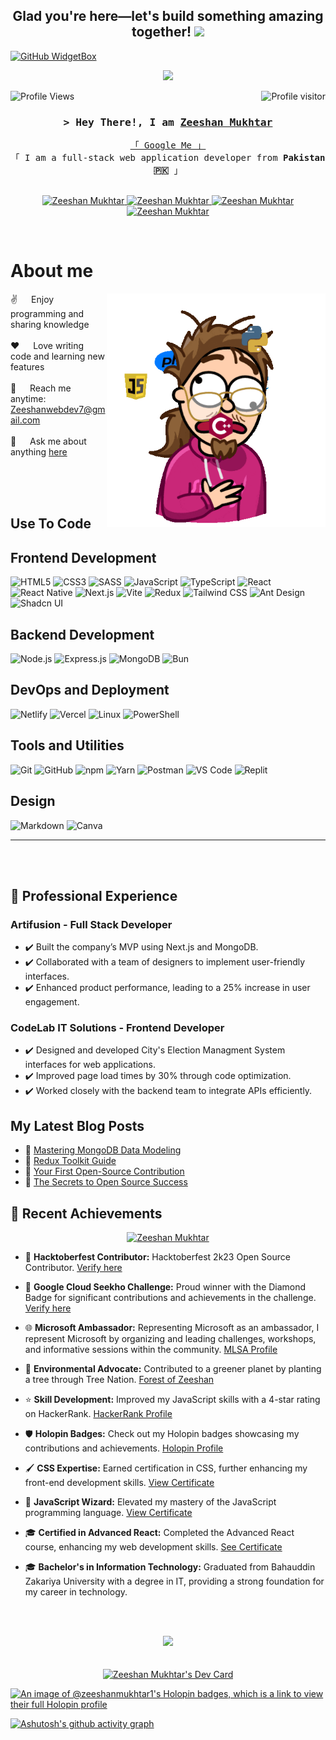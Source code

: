 <h2 align="center">
  Glad you're here—let's build something amazing together!
  <img src="https://media.giphy.com/media/hvRJCLFzcasrR4ia7z/giphy.gif" width="28">
</h2>

[![GitHub WidgetBox](https://github-widgetbox.vercel.app/api/profile?username=zeeshanMukhtar1&data=followers,repositories,stars,commits&theme=nautilus)](https://github.com/ZeeshanMukhtar1/github-widgetbox)

<p align="center">
  <a href="https://github.com/zeeshanMukhtar1"><img src="https://readme-typing-svg.herokuapp.com?font=Fira+Code&pause=1000&width=435&lines=Full+Stack+Developer;Self-taught+Developer;Microsoft+Student+Ambassador;Always+learning+%26+growing;Open-source+enthusiast"></a>
</p>

<a href="https://user-badge.committers.top/pakistan/ZeeshanMukhtar1">
  <img align="right" src="https://user-badge.committers.top/pakistan/ZeeshanMukhtar1.svg" alt="Profile visitor" />
</a>

<p align="left">
  <img src="https://visitcount.itsvg.in/api?id=ZeeshanMukhtar1&label=Profile%20Visits&pretty=true" alt="Profile Views">
</p>

<!-- Intro  -->
<h3 align="center">
  <samp>&gt; Hey There!, I am
    <b><a target="_blank" href="https://www.codewithzeeshan.me/">Zeeshan Mukhtar</a></b>
  </samp>
</h3>

<p align="center"> 
  <samp>
    <a href="https://www.google.com/search?q=Zeeshan+Mukhtar">「 Google Me 」</a>
    <br>
    「 I am a full-stack web application developer from <b>Pakistan 🇵🇰</b> 」
    <br>
    <br>
  </samp>
</p>

<p align="center">
 <a href="https://www.codewithzeeshan.me/" target="blank">
  <img src="https://img.shields.io/badge/Website-DC143C?style=for-the-badge&logo=medium&logoColor=white" alt="Zeeshan Mukhtar" />
 </a>
 <a href="https://www.linkedin.com/in/zeeshanmukhtar1/" target="_blank">
  <img src="https://img.shields.io/badge/LinkedIn-0077B5?style=for-the-badge&logo=linkedin&logoColor=white" alt="Zeeshan Mukhtar"/>
 </a>
 <a href="https://www.instagram.com/zeshanmukhtar01/" target="_blank">
  <img src="https://img.shields.io/badge/Instagram-fe4164?style=for-the-badge&logo=instagram&logoColor=white" alt="Zeeshan Mukhtar" />
 </a> 
 <a href="https://www.facebook.com/profile.php?id=100070572332885" target="_blank">
  <img src="https://img.shields.io/badge/Facebook-20BEFF?&style=for-the-badge&logo=facebook&logoColor=white" alt="Zeeshan Mukhtar" />
  </a> 
</p>
<br />

# About me

<p>
 <img align="right" width="350" src="/assets/programmer.gif" alt="Coding gif" />
  
 ✌️ &emsp; Enjoy programming and sharing knowledge<br/><br/>
 ❤️ &emsp; Love writing code and learning new features<br/><br/>
 📧 &emsp; Reach me anytime: Zeeshanwebdev7@gmail.com<br/><br/>
 💬 &emsp; Ask me about anything [here](https://github.com/ZeeshanMukhtar1/ZeeshanMukhtar1/issues)
</p>

<br/>
<br/>
<br/>

## Use To Code

## Frontend Development

![HTML5](https://img.shields.io/badge/HTML5-E34F26?style=for-the-badge&logo=html5&logoColor=white)
![CSS3](https://img.shields.io/badge/CSS3-1572B6?style=for-the-badge&logo=css3&logoColor=white)
![SASS](https://img.shields.io/badge/Sass-CC6699?style=for-the-badge&logo=sass&logoColor=white)
![JavaScript](https://img.shields.io/badge/JavaScript-F0DB4F?style=for-the-badge&labelColor=black&logo=javascript&logoColor=F0DB4F)
![TypeScript](https://img.shields.io/badge/TypeScript-007acc?style=for-the-badge&labelColor=black&logo=typescript&logoColor=007acc)
![React](https://img.shields.io/badge/React-61DBFB?style=for-the-badge&labelColor=black&logo=react&logoColor=61DBFB)
![React Native](https://img.shields.io/badge/React_Native-20232A?style=for-the-badge&logo=react&logoColor=61DAFB)
![Next.js](https://img.shields.io/badge/Next.js-000000?style=for-the-badge&logo=nextdotjs&logoColor=white)
![Vite](https://img.shields.io/badge/Vite-646CFF?style=for-the-badge&logo=vite&logoColor=white)
![Redux](https://img.shields.io/badge/Redux-593D88?style=for-the-badge&logo=redux&logoColor=white)
![Tailwind CSS](https://img.shields.io/badge/Tailwind_CSS-092749?style=for-the-badge&logo=tailwindcss&logoColor=06B6D4&labelColor=000000)
![Ant Design](https://img.shields.io/badge/AntDesign-0170FE?style=for-the-badge&logo=antdesign&logoColor=white)
![Shadcn UI](https://img.shields.io/badge/Shadcn_UI-000000?style=for-the-badge&logo=shadcnui&logoColor=white)

## Backend Development

![Node.js](https://img.shields.io/badge/Node.js-3C873A?style=for-the-badge&labelColor=black&logo=node.js&logoColor=3C873A)
![Express.js](https://img.shields.io/badge/Express.js-000000?style=for-the-badge&logo=express&logoColor=white)
![MongoDB](https://img.shields.io/badge/MongoDB-4EA94B?style=for-the-badge&logo=mongodb&logoColor=white)
![Bun](https://img.shields.io/badge/Bun-000000?style=for-the-badge&logo=bun&logoColor=white)

## DevOps and Deployment

![Netlify](https://img.shields.io/badge/Netlify-00C7B7?style=for-the-badge&logo=netlify&logoColor=white)
![Vercel](https://img.shields.io/badge/Vercel-000000?style=for-the-badge&logo=vercel&logoColor=white)
![Linux](https://img.shields.io/badge/Linux-FCC624?style=for-the-badge&logo=linux&logoColor=black)
![PowerShell](https://img.shields.io/badge/PowerShell-5391FE?style=for-the-badge&logo=powershell&logoColor=white)

## Tools and Utilities

![Git](https://img.shields.io/badge/Git-F05032?style=for-the-badge&logo=git&logoColor=white)
![GitHub](https://img.shields.io/badge/GitHub-181717?style=for-the-badge&logo=github&logoColor=white)
![npm](https://img.shields.io/badge/npm-CB3837?style=for-the-badge&logo=npm&logoColor=white)
![Yarn](https://img.shields.io/badge/Yarn-2C8EBB?style=for-the-badge&logo=yarn&logoColor=white)
![Postman](https://img.shields.io/badge/Postman-FF6C37?style=for-the-badge&logo=postman&logoColor=white)
![VS Code](https://img.shields.io/badge/VS_Code-0078D4?style=for-the-badge&logo=visual-studio-code&logoColor=white)
![Replit](https://img.shields.io/badge/Replit-F26207?style=for-the-badge&logo=replit&logoColor=white)

## Design

![Markdown](https://img.shields.io/badge/Markdown-000000?style=for-the-badge&logo=markdown&logoColor=white)
![Canva](https://img.shields.io/badge/Canva-00C4CC?style=for-the-badge&logo=canva&logoColor=white)
<br/>

<hr/>
<br/>

<br/>

## 💼 Professional Experience

### Artifusion - Full Stack Developer

- ✔️ Built the company’s MVP using Next.js and MongoDB.
- ✔️ Collaborated with a team of designers to implement user-friendly interfaces.
- ✔️ Enhanced product performance, leading to a 25% increase in user engagement.

### CodeLab IT Solutions - Frontend Developer

- ✔️ Designed and developed City's Election Managment System interfaces for web applications.
- ✔️ Improved page load times by 30% through code optimization.
- ✔️ Worked closely with the backend team to integrate APIs efficiently.

## My Latest Blog Posts

- 🔗 [Mastering MongoDB Data Modeling](https://zeeshanmukhtar1.hashnode.dev/mastering-mongodb-data-modeling?source=more_articles_bottom_blogs)
- 🔗 [Redux Toolkit Guide](https://zeeshanmukhtar1.hashnode.dev/redux-toolkit-guide)
- 🔗 [Your First Open-Source Contribution](https://zeeshanmukhtar1.hashnode.dev/your-first-open-source-contribution)
- 🔗 [The Secrets to Open Source Success](https://zeeshanmukhtar1.hashnode.dev/the-secrets-to-open-source-success)

## 🎯 Recent Achievements

<p align="center">
 <a href="https://github.com/ryo-ma/github-profile-trophy">
  <img src="https://github-profile-trophy.vercel.app/?username=zeeshanmukhtar1&theme=onedark&row=1&no-frame=true&no-bg=true" alt="Zeeshan Mukhtar" />
 </a>
</p>

- 🚀 **Hacktoberfest Contributor:** Hacktoberfest 2k23 Open Source Contributor. [Verify here](https://www.holopin.io/@zeeshanmukhtar1#)

- 💎 **Google Cloud Seekho Challenge:** Proud winner with the Diamond Badge for significant contributions and achievements in the challenge. [Verify here](https://www.cloudskillsboost.google/public_profiles/6657fd9e-28d1-4374-bad2-f24ba18a66ea)

- 🌐 **Microsoft Ambassador:** Representing Microsoft as an ambassador, I represent Microsoft by organizing and leading challenges, workshops, and informative sessions within the community. [MLSA Profile](https://mvp.microsoft.com/en-US/studentambassadors/profile/55818c21-3733-4588-a953-2090b63aaec6)

- 🌳 **Environmental Advocate:** Contributed to a greener planet by planting a tree through Tree Nation. [Forest of Zeeshan](https://tree-nation.com/trees/view/5281810)

- ⭐ **Skill Development:** Improved my JavaScript skills with a 4-star rating on HackerRank. [HackerRank Profile](https://www.hackerrank.com/ZeeshanMukhtar1)

- 🛡️ **Holopin Badges:** Check out my Holopin badges showcasing my contributions and achievements. [Holopin Profile](https://holopin.io/@zeeshanmukhtar1)

- 🖌️ **CSS Expertise:** Earned certification in CSS, further enhancing my front-end development skills. [View Certificate](https://www.hackerrank.com/certificates/c8e861c702e6)

- 🚀 **JavaScript Wizard:** Elevated my mastery of the JavaScript programming language. [View Certificate](https://coursera.org/share/b4d7eb15d70c1b00cd19d00b952716dc)

- 🎓 **Certified in Advanced React:** Completed the Advanced React course, enhancing my web development skills. [See Certificate](https://coursera.org/share/918026f1975c0c52165534d622e891e9)

- 🎓 **Bachelor's in Information Technology:** Graduated from Bahauddin Zakariya University with a degree in IT, providing a strong foundation for my career in technology.

    <br>
    <br>

<div align="center">
 <img src="https://leetcard.jacoblin.cool/ZeeshanMukhtar1?ext=heatmap" />
</div>
 <br>
    <br>

<div align='center'>
 <a href="https://app.daily.dev/zeeshanmukhtar1"><img src="https://api.daily.dev/devcards/v2/jATHDDVMBgxeY9dKUGB4v.png?type=wide&r=d6a" width="652" alt="Zeeshan Mukhtar's Dev Card"/></a>
</div>

[![An image of @zeeshanmukhtar1's Holopin badges, which is a link to view their full Holopin profile](https://holopin.me/zeeshanmukhtar1)](https://holopin.io/@zeeshanmukhtar1)

[![Ashutosh's github activity graph](https://github-readme-activity-graph.vercel.app/graph?username=zeeshanmukhtar1&theme=github-compact&area=true)](https://github.com/zeeshanmukhtar1/)
